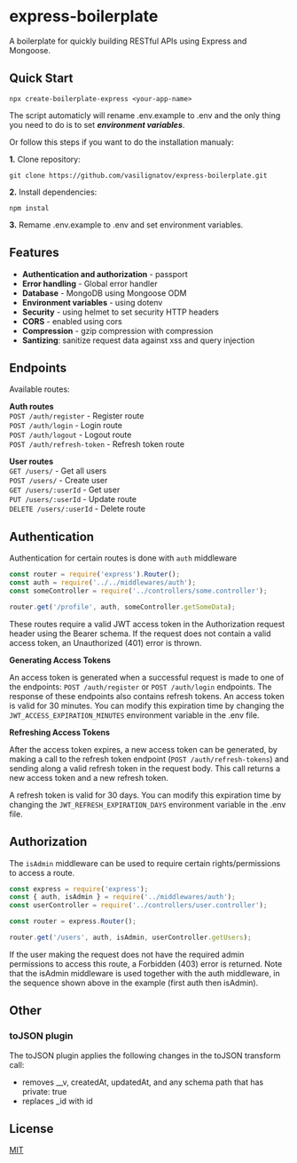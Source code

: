 # express-boilerplate
A boilerplate for quickly building RESTful APIs using Express and Mongoose.

## Quick Start

```
npx create-boilerplate-express <your-app-name>
```

The script automaticly will rename .env.example to .env and the only thing you need to do is to set ***environment variables***.


Or follow this steps if you want to do the installation manualy:

**1.** Clone repository:
```
git clone https://github.com/vasilignatov/express-boilerplate.git
```
**2.** Install dependencies:
```
npm instal
```
**3.** Remame .env.example to .env and set environment variables.


## Features
- **Authentication and authorization** - passport
- **Error handling** - Global error handler 
- **Database** - MongoDB using Mongoose ODM 
- **Environment variables** - using dotenv 
- **Security** - using helmet to set security HTTP headers
- **CORS** - enabled using cors
- **Compression** - gzip compression with compression
- **Santizing**: sanitize request data against xss and query injection


## Endpoints

Available routes:

**Auth routes**\
`POST /auth/register` - Register route\
`POST /auth/login` - Login route\
`POST /auth/logout` - Logout route\
`POST /auth/refresh-token` - Refresh token route

**User routes**\
`GET /users/` - Get all users\
`POST /users/` - Create user\
`GET /users/:userId` - Get user\
`PUT /users/:userId` - Update route\
`DELETE /users/:userId` - Delete route

## Authentication

Authentication for certain routes is done with `auth` middleware

```javascript
const router = require('express').Router();
const auth = require('../../middlewares/auth');
const someController = require('../controllers/some.controller');

router.get('/profile', auth, someController.getSomeData);
```

These routes require a valid JWT access token in the Authorization request header using the Bearer schema. If the request does not contain a valid access token, an Unauthorized (401) error is thrown.

**Generating Access Tokens**

An access token is generated when a successful request is made to one of the endpoints: `POST /auth/register` or `POST /auth/login` endpoints. 
The response of these endpoints also contains refresh tokens.
An access token is valid for 30 minutes. You can modify this expiration time by changing the `JWT_ACCESS_EXPIRATION_MINUTES` environment variable in the .env file.

**Refreshing Access Tokens**

After the access token expires, a new access token can be generated, by making a call to the refresh token endpoint (`POST /auth/refresh-tokens`) and sending along a valid refresh token in the request body. This call returns a new access token and a new refresh token.

A refresh token is valid for 30 days. You can modify this expiration time by changing the `JWT_REFRESH_EXPIRATION_DAYS` environment variable in the .env file.

## Authorization

The `isAdmin` middleware can be used to require certain rights/permissions to access a route.

```javascript
const express = require('express');
const { auth, isAdmin } = require('../middlewares/auth');
const userController = require('../controllers/user.controller');

const router = express.Router();

router.get('/users', auth, isAdmin, userController.getUsers);
```

If the user making the request does not have the required admin permissions to access this route, a Forbidden (403) error is returned. Note that the isAdmin middleware is used together with the auth middleware, in the sequence shown above in the example (first auth then isAdmin).


## Other

### **toJSON** plugin
The toJSON plugin applies the following changes in the toJSON transform call:

- removes \_\_v, createdAt, updatedAt, and any schema path that has private: true
- replaces \_id with id


## License

[MIT](LICENSE)